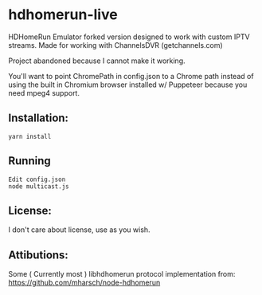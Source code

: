 # hdhomerun-live

HDHomeRun Emulator forked version designed to work with custom IPTV streams.
Made for working with ChannelsDVR (getchannels.com)

Project abandoned because I cannot make it working.



You'll want to point ChromePath in config.json to a Chrome path instead of using the built in Chromium browser installed w/ Puppeteer because you need mpeg4 support.


## Installation:

	yarn install

## Running

    Edit config.json
    node multicast.js

## License:
I don't care about license, use as you wish.

## Attibutions:

Some ( Currently most ) libhdhomerun protocol implementation from:
https://github.com/mharsch/node-hdhomerun
 
